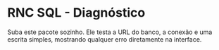 # RNC SQL - Diagnóstico

Suba este pacote sozinho. Ele testa a URL do banco, a conexão e uma escrita simples,
mostrando qualquer erro diretamente na interface.
